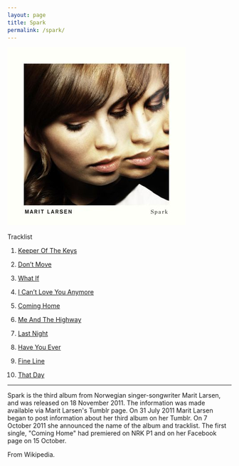 ```yaml
---
layout: page
title: Spark
permalink: /spark/
---
```

<div class="float">
<a href="/images/covers/spark.jpg" target="_blank"><img src="/images/covers/thumbnail/spark.jpg" alt="Spark album cover" /></a>
</div>

Tracklist

 01. [Keeper Of The Keys](/spark/Keeper-Of-The-Keys.html)

 02. [Don’t Move](/spark/Dont-Move.html)

 03. [What If](/spark/What-If.html)

 04. [I Can’t Love You Anymore](/spark/I-Cant-Love-You-Anymore.html)

 05. [Coming Home](/spark/Coming-Home.html)

 06. [Me And The Highway](/spark/Me-And-The-Highway.html)

 07. [Last Night](/spark/Last-Night.html)

 08. [Have You Ever](/spark/Have-You-Ever.html)

 09. [Fine Line](/spark/Fine-Line.html)

 10. [That Day](/spark/That-Day.html)

<div class="clean"><hr /></div>
Spark is the third album from Norwegian singer-songwriter Marit Larsen, and was released on 18 November 2011. The information was made available via Marit Larsen's Tumblr page. On 31 July 2011 Marit Larsen began to post information about her third album on her Tumblr. On 7 October 2011 she announced the name of the album and tracklist. The first single, "Coming Home" had premiered on NRK P1 and on her Facebook page on 15 October.

From Wikipedia.
